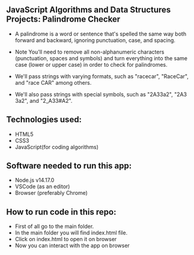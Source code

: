 ## JavaScript Algorithms and Data Structures Projects: Palindrome Checker

- A palindrome is a word or sentence that's spelled the same way both forward and backward, ignoring punctuation, case, and spacing.

- Note You'll need to remove all non-alphanumeric characters (punctuation, spaces and symbols) and turn everything into the same case (lower or upper case) in order to check for palindromes.

- We'll pass strings with varying formats, such as "racecar", "RaceCar", and "race CAR" among others.

- We'll also pass strings with special symbols, such as "2A33a2", "2A3 3a2", and "2_A33#A2".

## Technologies used:
- HTML5
- CSS3
- JavaScript(for coding algorithms)

## Software needed to run this app:
- Node.js v14.17.0
- VSCode (as an editor)
- Browser (preferably Chrome)

## How to run code in this repo:
- First of all go to the main folder.
- In the main folder you will find index.html file.
- Click on index.html to open it on browser
- Now you can interact with the app on browser